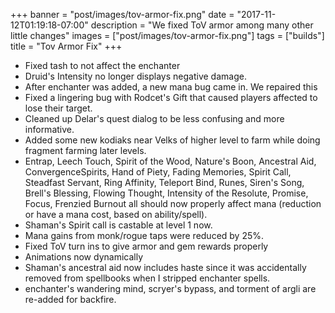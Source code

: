 
+++
banner = "post/images/tov-armor-fix.png"
date = "2017-11-12T01:19:18-07:00"
description = "We fixed ToV armor among many other little changes"
images = ["post/images/tov-armor-fix.png"]
tags = ["builds"]
title = "Tov Armor Fix"
+++
* Fixed tash to not affect the enchanter
* Druid's Intensity no longer displays negative damage.
* After enchanter was added, a new mana bug came in. We repaired this
* Fixed a lingering bug with Rodcet's Gift that caused players affected to lose their target.
* Cleaned up Delar's quest dialog to be less confusing and more informative.
* Added some new kodiaks near Velks of higher level to farm while doing fragment farming later levels.
* Entrap, Leech Touch, Spirit of the Wood, Nature's Boon, Ancestral Aid, ConvergenceSpirits, Hand of Piety, Fading Memories, Spirit Call, Steadfast Servant, Ring Affinity, Teleport Bind, Runes, Siren's Song, Brell's Blessing, Flowing Thought, Intensity of the Resolute, Promise, Focus, Frenzied Burnout all should now properly affect mana (reduction or have a mana cost, based on ability/spell).
* Shaman's Spirit call is castable at level 1 now.
* Mana gains from monk/rogue taps were reduced by 25%.
* Fixed ToV turn ins to give armor and gem rewards properly
* Animations now dynamically
* Shaman's ancestral aid now includes haste since it was accidentally removed from spellbooks when I stripped enchanter spells.
* enchanter's wandering mind, scryer's bypass, and torment of argli are re-added for backfire.
<!--more-->
